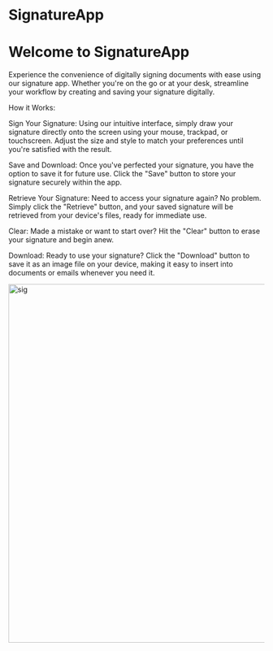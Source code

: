 # SignatureApp
<h1>Welcome to SignatureApp </h1>

Experience the convenience of digitally signing documents with ease using our signature app. Whether you're on the go or at your desk, streamline your workflow by creating and saving your signature digitally.

How it Works:

Sign Your Signature: Using our intuitive interface, simply draw your signature directly onto the screen using your mouse, trackpad, or touchscreen. Adjust the size and style to match your preferences until you're satisfied with the result.<br>

Save and Download: Once you've perfected your signature, you have the option to save it for future use. Click the "Save" button to store your signature securely within the app.<br>

Retrieve Your Signature: Need to access your signature again? No problem. Simply click the "Retrieve" button, and your saved signature will be retrieved from your device's files, ready for immediate use.
<br>

Clear: Made a mistake or want to start over? Hit the "Clear" button to erase your signature and begin anew.<br>

Download: Ready to use your signature? Click the "Download" button to save it as an image file on your device, making it easy to insert into documents or emails whenever you need it.


<img width="706" alt="sig" src="https://github.com/Shivamup51/SignatureApp/assets/166123727/2759644a-6064-4852-8e77-7d706addbd6a">


